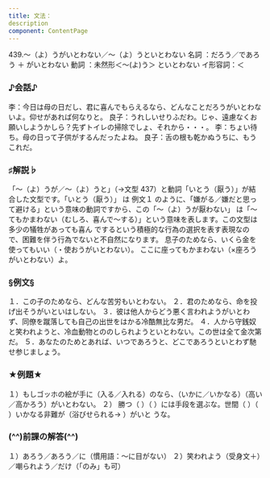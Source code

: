 ```yaml
---
title: 文法：
description
component: ContentPage
---
```



439.～（よ）うがいとわない／～（よ）うといとわない
名詞 ：だろう／であろう ＋ がいとわない
動詞 ：未然形＜～(よ)う＞ といとわない
イ形容詞：＜
### ♪会話♪
李：今日は母の日だし、君に喜んでもらえるなら、どんなことだろうがいとわないよ。仰せがあれば何なりと。 良子：うれしいせりふだわ。じゃ、遠慮なくお願いしようかしら？先ずトイレの掃除でしょ、それから・・・。
李：ちょい待ち。母の日って子供がするんだったよね。
良子：舌の根も乾かぬうちに、もうこれだ。
### ♯解説♭
「～（よ）うが／～（よ）うと」（→文型 437）と動詞「いとう（厭う）」が結合した文型です。「いとう（厭う）」
は 例文１ のように、「嫌がる／嫌だと思って避ける」という意味の動詞ですから、この「～（よ）うが厭わない」 は「～てもかまわない（むしろ、喜んで～する）」という意味を表します。この文型は多少の犠牲があっても喜ん でするという積極的な行為の選択を表す表現なので、困難を伴う行為でないと不自然になります。
息子のためなら、いくら金を使ってもいい（・使おうがいとわない）。
ここに座ってもかまわない（×座ろうがいとわない）よ。
### §例文§
１．この子のためなら、どんな苦労もいとわない。
２．君のためなら、命を投げ出そうがいといはしない。
３．彼は他人からどう悪く言われようがいとわず、同僚を蹴落しても自己の出世をはかる冷酷無比な男だ。
４．人から守銭奴と笑われようと、冷血動物とののしられようといとわない。この世は全て金次第だ。
５．あなたのためとあれば、いつであろうと、どこであろうといとわず馳せ参じましょう。
### ★例題★
１）もしゴッホの絵が手に（入る／入れる）のなら、（いかに／いかなる）（高い／高かろう）がいとわない。
２） 勝つ（ ）（ ）には手段を選ぶな。世間（ ）（ ）いかなる非難が（浴びせられる→ ）がいと
うな。      
### (^^)前課の解答(^^)
１）あろう／あろう／に（慣用語：～に目がない）
２）笑われよう（受身文＋）／嘲られよう／だけ（「のみ」も可）
